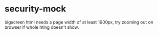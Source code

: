 # security-mock
bigscreen html needs a page width of at least 1900px, try zooming out on browser if whole hting doesn't show.
